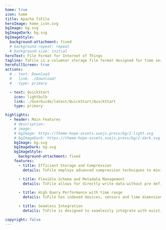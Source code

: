 ```yaml
---
home: true
icon: home
title: Apache TsFile
heroImage: home_icon.svg
bgImage: bg.svg
bgImageDark: bg.svg
bgImageStyle:
  background-attachment: fixed
  # background-repeat: repeat
  # background-size: initial
heroText: File Format for Internet of Things
tagline: TsFile is a columnar storage file format designed for time series data, which supports efficient compression, high throughput of read and write, and compatibility with various frameworks, such as Spark and Flink. It is easy to integrate TsFile into IoT big data processing frameworks.
heroFullScreen: true
actions:
  # - text: Download
  #   link: ./Download/
  #   type: primary

  - text: QuickStart
    icon: lightbulb
    link: ./UserGuide/latest/QuickStart/QuickStart
    type: primary

highlights:
  - header: Main Features
    # description: 
    # image: 
    # bgImage: https://theme-hope-assets.vuejs.press/bg/2-light.svg
    # bgImageDark: https://theme-hope-assets.vuejs.press/bg/2-dark.svg
    bgImage: bg.svg
    bgImageDark: bg.svg
    bgImageStyle:
      background-attachment: fixed
    features:
      - title: Efficient Storage and Compression
        details: TsFile employs advanced compression techniques to minimize storage requirements, resulting in reduced disk space consumption and improved system efficiency.

      - title: Flexible Schema and Metadata Management
        details: TsFile allows for directly write data without pre defining the schema, which is flexible for data aquisition.

      - title: High Query Performance with time range
        details: TsFile has indexed devices, sensors and time dimensions to accelerate query performance, enabling fast filtering and retrieval of time series data.

      - title: Seamless Integration
        details: TsFile is designed to seamlessly integrate with existing time series databases such as IoTDB, data processing frameworks, such as Spark and Flink.

copyright: false
---
```



